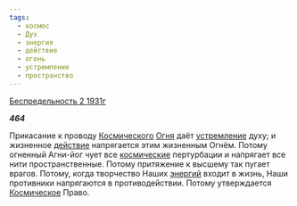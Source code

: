 ```yaml
---
tags:
  - космос
  - Дух
  - энергия
  - действие
  - огонь
  - устремление
  - пространство
---
```

[Беспредельность 2 1931г](https://127.0.0.1:4002/agni/1931)

___464___

Прикасание к проводу [Космического](../../../tags/#космос) [Огня](../../../tags/#огонь) даёт [устремление](../../../tags/#устремление) духу; и жизненное [действие](../../../tags/#действие) напрягается этим жизненным Огнём. Потому огненный Агни-йог чует все [космические](../../../tags/#космос) пертурбации и напрягает все нити пространственные. Потому притяжение к высшему так пугает врагов. Потому, когда творчество Наших [энергий](../../../tags/#энергия) входит в жизнь, Наши противники напрягаются в противодействии. Потому утверждается [Космическое](../../../tags/#космос) Право.   


